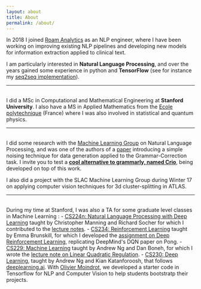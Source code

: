 ```yaml
---
layout: about
title: About
permalink: /about/
---
```


In 2018 I joined <a href="https://roamanalytics.com">Roam Analytics</a> as an NLP engineer, where I have been working on improving existing NLP pipelines and developing new models for information extraction applied to clinical text.

I am particularly interested in <b>Natural Language Processing</b>, and over the years gained some experience in python and <b>TensorFlow</b> (see for instance my <a href="https://github.com/guillaumegenthial/im2latex">seq2seq implementation</a>).


---
<br>
I did a MSc in Computational and Mathematical Engineering at <b>Stanford University</b>. I also have a MS in Applied Mathematics from the <a href="https://www.polytechnique.edu/">Ecole polytechnique</a> (France) where I was also involved in statistical and quantum physics.

---
<br>
I did some research with the <a href="https://stanfordmlgroup.github.io">Machine Learning Group</a> on Natural Language Processing, and was one of the authors of a <a href="http://aclweb.org/anthology/N18-1057">paper</a> introducing a simple noising technique for data generation applied to the Grammar-Correction task. I invite you to test a <a href="https://crio.stanford.edu"><b>cool alternative to grammarly, named Crio</b></a>, being developed on top of this work.

I also did a project with the SLAC Machine Learning Group during Winter 17 on applying computer vision techniques for 3d cluster-splitting in ATLAS.

---
<br>
During my time at Stanford, I was also a TA for some graduate level classes in Machine Learning :
- <a href="http://web.stanford.edu/class/cs224n/">CS224n: Natural Language Processing with Deep Learning</a> taught by Christopher Manning and Richard Socher for which I contributed to the <a href="https://github.com/stanfordnlp/cs224n-winter17-notes">lecture notes</a>.
- <a href="">CS234: Reinforcement Learning</a> taught by Emma Brunskill, for which I developed the <a href="http://web.stanford.edu/class/cs234/assignment2/index.html">assignment on Deep Reinforcement Learning</a>, replicating DeepMind's DQN paper on Pong.
- <a href="http://cs229.stanford.edu">CS229: Machine Learning</a> taught by Andrew Ng and Dan Boneh, for which I wrote the <a href="http://cs229.stanford.edu/notes/cs229-notes13.pdf">lecture note on Linear Quadratic Regulation</a>.
- <a href="http://cs230.stanford.edu">CS230: Deep Learning</a>, taught by Andrew Ng and Kian Katanforoosh, that follows <a href="https://www.deeplearning.ai">deeplearning.ai</a>. With <a href="https://omoindrot.github.io">Olivier Moindrot</a>, we developed a starter code in Tensorflow for NLP and Computer Vision to help students bootstratp their projects.